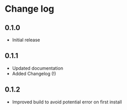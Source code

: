 # Change log

## 0.1.0

* Initial release

## 0.1.1

* Updated documentation
* Added Changelog (!)

## 0.1.2

* Improved build to avoid potential error on first install
